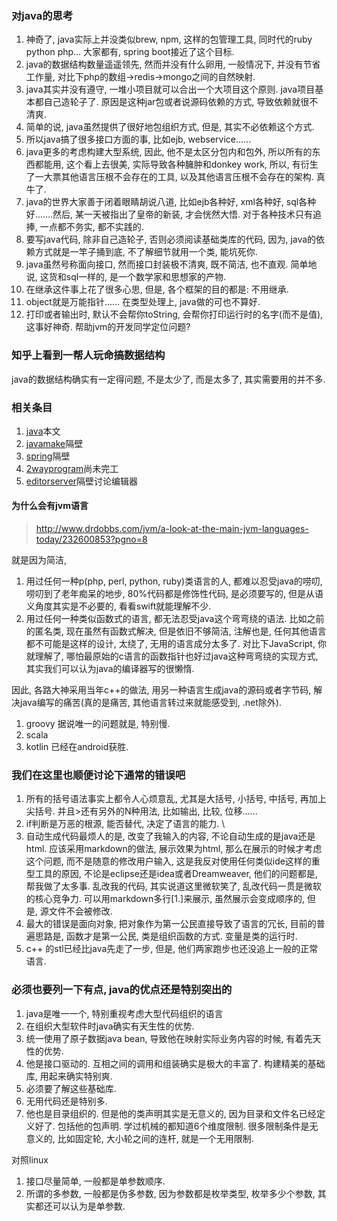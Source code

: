 ### 对java的思考

1. 神奇了, java实际上并没类似brew, npm, 这样的包管理工具, 同时代的ruby python php… 大家都有, spring boot接近了这个目标.
2. java的数据结构数量遥遥领先, 然而并没有什么卵用, 一般情况下, 并没有节省工作量, 对比下php的数组->redis->mongo之间的自然映射.
3. java其实并没有遵守, 一堆小项目就可以合出一个大项目这个原则. java项目基本都自己造轮子了. 原因是这种jar包或者说源码依赖的方式, 导致依赖就很不清爽.
4. 简单的说, java虽然提供了很好地包组织方式, 但是, 其实不必依赖这个方式.
5. 所以java搞了很多接口方面的事, 比如ejb, webservice…...
6. java更多的考虑构建大型系统, 因此, 他不是太区分包内和包外, 所以所有的东西都能用, 这个看上去很美, 实际导致各种臃肿和donkey work, 所以, 有衍生了一大票其他语言压根不会存在的工具, 以及其他语言压根不会存在的架构. 真牛了. 
7. java的世界大家善于闭着眼睛胡说八道, 比如ejb各种好, xml各种好, sql各种好…….然后, 某一天被指出了皇帝的新装, 才会恍然大悟. 对于各种技术只有追捧, 一点都不务实, 都不实践的.
8. 要写java代码, 除非自己造轮子, 否则必须阅读基础类库的代码, 因为, java的依赖方式就是一竿子捅到底, 不了解细节就用一个类, 能坑死你. 
9. java虽然号称面向接口, 然而接口封装极不清爽, 既不简洁, 也不直观. 简单地说, 这货和sql一样的, 是一个数学家和思想家的产物.  
10. 在继承这件事上花了很多心思, 但是, 各个框架的目的都是: 不用继承. 
11. object就是万能指针...... 在类型处理上, java做的可也不算好.
12. 打印或者输出时, 默认不会帮你toString, 会帮你打印运行时的名字(而不是值), 这事好神奇. 帮助jvm的开发同学定位问题?

### 知乎上看到一帮人玩命搞数据结构

java的数据结构确实有一定得问题, 不是太少了, 而是太多了, 其实需要用的并不多.

### 相关条目

1. [java](2017-10-13-java坑死你)本文
2. [javamake](2017-10-13-javamake曲折的坑路)隔壁
3. [spring](2017-10-13-spring继续坑)隔壁
4. [2wayprogram](2wayrprogram)尚未完工
5. [editorserver](2017-10-13-java用啥editor)隔壁讨论编辑器

#### 为什么会有jvm语言

> http://www.drdobbs.com/jvm/a-look-at-the-main-jvm-languages-today/232600853?pgno=8

就是因为简洁, 

1. 用过任何一种p(php, perl, python, ruby)类语言的人, 都难以忍受java的唠叨, 唠叨到了老年痴呆的地步, 80%代码都是修饰性代码, 是必须要写的, 但是从语义角度其实是不必要的, 看看swift就能理解不少.
2. 用过任何一种类似函数式的语言, 都无法忍受java这个弯弯绕的语法. 比如之前的匿名类, 现在虽然有函数式解决, 但是依旧不够简洁, 注解也是, 任何其他语言都不可能是这样的设计, 太绕了, 无用的语言成分太多了. 对比下JavaScript, 你就理解了, 哪怕最原始的c语言的函数指针也好过java这种弯弯绕的实现方式, 其实我们可以认为java的编译器写的很懒惰. 


因此, 各路大神采用当年c++的做法, 用另一种语言生成java的源码或者字节码, 解决java编写的痛苦(真的是痛苦, 其他语言转过来就能感受到, .net除外).

1. groovy 据说唯一的问题就是, 特别慢.
2. scala
3. kotlin 已经在android获胜.

### 我们在这里也顺便讨论下通常的错误吧

1. 所有的括号语法事实上都令人心烦意乱, 尤其是大括号, 小括号, 中括号, 再加上尖括号. 并且>还有另外的N种用法, 比如输出, 比较, 位移......
2. if判断是万恶的根源, 能否替代, 决定了语言的能力. \
3. 自动生成代码最烦人的是, 改变了我输入的内容, 不论自动生成的是java还是html. 应该采用markdown的做法, 展示效果为html, 那么在展示的时候才考虑这个问题, 而不是随意的修改用户输入, 这是我反对使用任何类似ide这样的重型工具的原因, 不论是eclipse还是idea或者Dreamweaver, 他们的问题都是, 帮我做了太多事. 乱改我的代码, 其实说道这里微软笑了, 乱改代码一贯是微软的核心竞争力. 可以用markdown多行[1.]来展示, 虽然展示会变成顺序的, 但是, 源文件不会被修改.
4. 最大的错误是面向对象, 把对象作为第一公民直接导致了语言的冗长, 目前的普遍思路是, 函数才是第一公民, 类是组织函数的方式. 变量是类的运行时.
5. c++ 的stl已经比java先走了一步, 但是, 他们两家跑步也还没追上一般的正常语言.



### 必须也要列一下有点, java的优点还是特别突出的

1. java是唯一一个, 特别重视考虑大型代码组织的语言
2. 在组织大型软件时java确实有天生性的优势. 
3. 统一使用了原子数据java bean, 导致他在映射实际业务内容的时候, 有着先天性的优势.
4. 他是接口驱动的.  互相之间的调用和组装确实是极大的丰富了. 构建精美的基础库, 用起来确实特别爽. 
  1. 必须要了解这些基础库.
  2. 无用代码还是特别多.
5. 他也是目录组织的. 但是他的类声明其实是无意义的, 因为目录和文件名已经定义好了. 包括他的包声明. 学过机械的都知道6个维度限制. 很多限制条件是无意义的, 比如固定轮, 大小轮之间的连杆, 就是一个无用限制.

对照linux
1. 接口尽量简单, 一般都是单参数顺序.
2. 所谓的多参数, 一般都是伪多参数, 因为参数都是枚举类型, 枚举多少个参数, 其实都还可以认为是单参数.